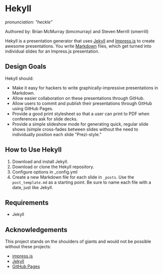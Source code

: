 # Hekyll
_pronunciation: "heckle"_

Authored by: Brian McMurray (bmcmurray) and Steven Merrill (smerrill)

Hekyll is a presentation generator that uses [Jekyll](https://github.com/mojombo/jekyll) and [Impress.js](https://github.com/bartaz/impress.js) to create awesome presentations. You write [Markdown](http://daringfireball.net/projects/markdown/syntax) files, which get turned into individual slides for an Impress.js presentation.

## Design Goals

Hekyll should:

- Make it easy for hackers to write graphically-impressive presentations in Markdown.
- Allow easier collaboration on these presentations through GitHub.
- Allow users to commit and publish their presentations through GitHub using GitHub Pages.
- Provide a good print stylesheet so that a user can print to PDF when conferences ask for slide decks.
- Provide a simple slideshow mode for generating quick, regular slide shows (simple cross-fades between slides without the need to individually position each slide "Prezi-style."

## How to Use Hekyll

1. Download and install Jekyll.
2. Download or clone the Hekyll repository.
3. Configure options in _config.yml
4. Create a new Markdown file for each slide in ``_posts``. Use the ``post_template.md`` as a starting point. Be sure to name each file with a date, just like Jekyll.

## Requirements

- Jekyll

## Acknowledgements

This project stands on the shoulders of giants and would not be possible without these projects:

- [impress.js](https://github.com/bartaz/impress.js)
- [Jekyll](https://github.com/mojombo/jekyll)
- [GitHub Pages](http://pages.github.com/)

